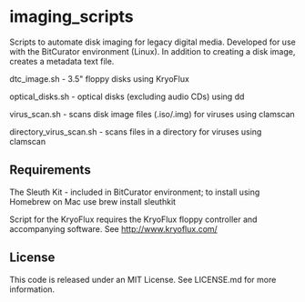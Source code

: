 # imaging_scripts
Scripts to automate disk imaging for legacy digital media. Developed for use with the BitCurator environment (Linux). In addition to creating a disk image, creates a metadata text file.

dtc_image.sh - 3.5" floppy disks using KryoFlux

optical_disks.sh - optical disks (excluding audio CDs) using dd

virus_scan.sh - scans disk image files (.iso/.img) for viruses using clamscan

directory_virus_scan.sh - scans files in a directory for viruses using clamscan

## Requirements
The Sleuth Kit - included in BitCurator environment; to install using Homebrew on Mac use brew install sleuthkit

Script for the KryoFlux requires the KryoFlux floppy controller and accompanying software. See http://www.kryoflux.com/

## License
This code is released under an MIT License. See LICENSE.md for more information.
